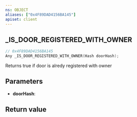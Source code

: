 ```yaml
---
ns: OBJECT
aliases: ["0x4F89DAD4156BA145"]
apiset: client
---
```

## _IS_DOOR_REGISTERED_WITH_OWNER

```c
// 0x4F89DAD4156BA145
Any _IS_DOOR_REGISTERED_WITH_OWNER(Hash doorHash);
```

Returns true if door is alredy registered with owner

## Parameters
* **doorHash**:

## Return value